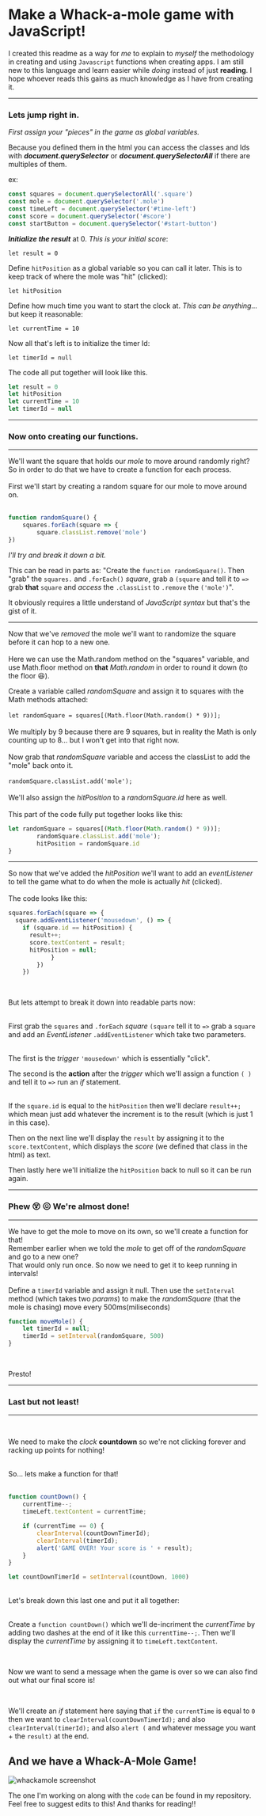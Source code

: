 # Make a Whack-a-mole game with JavaScript! #

I created this readme as a way for *me* to explain to *myself* the methodology in creating and using `Javascript` functions when creating apps. I am still new to this language and learn easier while *doing* instead of just **reading**.  I hope whoever reads this gains as much knowledge as I have from creating it.


 ----
 
 ### Lets jump right in.

*First assign your "pieces" in the game as global variables.*

Because you defined them in the html you can access the classes and Ids with **_document.querySelector_** or **_document.querySelectorAll_** if there are multiples of them.

ex:

```javascript
const squares = document.querySelectorAll('.square')
const mole = document.querySelector('.mole')
const timeLeft = document.querySelector('#time-left')
const score = document.querySelector('#score')
const startButton = document.querySelector('#start-button')
```

**_Initialize the result_** at 0. *This is your initial score*:

`let result = 0` 

Define `hitPosition` as a global variable so you can call it later. This is to keep track of where the mole was "hit" (clicked):

`let hitPosition`

Define how much time you want to start the clock at. *This can be anything...* but keep it reasonable:

`let currentTime = 10`

Now all that's left is to initialize the timer Id:

`let timerId = null`

The code all put together will look like this.

```javascript
let result = 0
let hitPosition
let currentTime = 10
let timerId = null
```
----
### Now onto creating our functions. ###
----

We'll want the square that holds our *mole* to move around randomly right?</br>
So in order to do that we have to create a function for each process.</br>
</br>
First we'll start by creating a random square for our mole to move around on.</br>
</br>

```javascript
function randomSquare() {
	squares.forEach(square => {
		square.classList.remove('mole')
})
```
*I'll try and break it down a bit.*

This can be read in parts as: "Create the `function randomSquare()`. Then "grab" the `squares.` and
`.forEach()` *square*, grab a `(square` and tell it to `=>` grab **that** `square` and *access* the `.classList` to `.remove` the `('mole')`".

It obviously requires a little understand of *JavaScript syntax* but that's the gist of it.

----

Now that we've *removed* the mole we'll want to randomize the square before it can hop to a new one.</br>
</br>
Here we can use the Math.random method on the "squares" variable, and use Math.floor method
on **that** *Math.random* in order to round it down (to the floor 😆).</br>

Create a variable called *randomSquare* and assign it to squares with the Math methods attached:</br>
</br>
`let randomSquare = squares[(Math.floor(Math.random() * 9))];` </br>
</br>
We multiply by 9 because there are 9 squares, but in reality the Math is only counting up to 8... but I won't get into that right now.</br>
</br>
Now grab that *randomSquare* variable and access the classList to add the "mole" back onto it.</br>
</br>
`randomSquare.classList.add('mole');`</br>
</br>
We'll also assign the *hitPosition* to a *randomSquare.id* here as well.</br>
</br>
This part of the code fully put together looks like this:

```javascript
let randomSquare = squares[(Math.floor(Math.random() * 9))];
        randomSquare.classList.add('mole');
        hitPosition = randomSquare.id
}
```
----

So now that we've added the *hitPosition* we'll want to add an *eventListener* to tell the game what to do when the mole is actually *hit* (clicked).
</br>
</br>
The code looks like this:
</br>
```javascript
squares.forEach(square => {
  square.addEventListener('mousedown', () => {
    if (square.id == hitPosition) {
      result++;
      score.textContent = result;
      hitPosition = null;
            }
        })
    })
 ```
</br>

But lets attempt to break it down into readable parts now:
</br>
</br>

First grab the `squares` and `.forEach` *square* `(square` tell it to `=>` grab a `square` and add an *EventListener* `.addEventListener` which take two parameters.
</br>
</br>

The first is the *trigger* `'mousedown'` which is essentially "click".
</br>

The second is the **action** after the *trigger* which we'll assign a function `( )` and tell it to `=>` run an *if* statement.
</br>
</br>

If the `square.id` is equal to the `hitPosition` then we'll declare `result++;` which mean just add whatever the increment is to the result (which is just 1 in this case).
</br>

Then on the next line we'll display the `result` by assigning it to the `score.textContent`, which displays the *score* (we defined that class in the html) as text.
</br>

Then lastly here we'll initialize the `hitPosition` back to null so it can be run again.

----
### Phew 😵 😖 We're almost done!
----

We have to get the mole to move on its own, so we'll create a function for that! </br>
Remember earlier when we told the *mole* to get off of the *randomSquare* and go to a new one? </br>
That would only run once.  So now we need to get it to keep running in intervals! </br>
</br>
Define a `timerId` variable and assign it null. Then use the 
`setInterval` method (which takes two *params*) to make the *randomSquare* (that the mole is chasing) move every 500ms(miliseconds)

```javascript
function moveMole() {
    let timerId = null;
    timerId = setInterval(randomSquare, 500)
}
```
</br>

Presto!

----

### Last but not least!

----

</br>

We need to make the *clock* **countdown** so we're not clicking forever and racking up points for nothing! </br>

</br>
So... lets make a function for that!
</br>
</br>

```javascript
function countDown() {
    currentTime--;
    timeLeft.textContent = currentTime;

    if (currentTime == 0) {
        clearInterval(countDownTimerId);
        clearInterval(timerId);
        alert('GAME OVER! Your score is ' + result);
    }
}

let countDownTimerId = setInterval(countDown, 1000)
```
</br>
Let's break down this last one and put it all together:
</br>
</br>

Create a `function countDown()` which we'll de-incriment the *currentTime* by adding two dashes at the end of it like this `currentTime--;`. Then we'll display the *currentTime* by assigning it to `timeLeft.textContent`.

</br>

Now we want to send a message when the game is over so we can also find out what our final score is!

</br>

We'll create an *if* statement here saying that `if` the `currentTime` is equal to `0` then we want to `clearInterval(countDownTimerId);` and also `clearInterval(timerId);` and also `alert (` and whatever message you want + the `result)` at the end.

## And we have a Whack-A-Mole Game!
![whackamole screenshot](https://user-images.githubusercontent.com/100369086/163078579-a0e501c4-f286-4c29-bac3-810d775dd061.png)

The one I'm working on along with the `code` can be found in my repository.  Feel free to suggest edits to this! And thanks for reading!!
